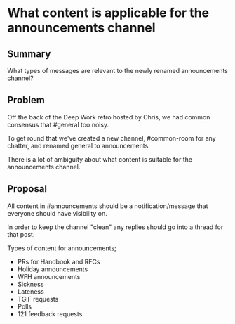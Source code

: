 # What content is applicable for the announcements channel

## Summary

What types of messages are relevant to the newly renamed announcements channel?

## Problem

Off the back of the Deep Work retro hosted by Chris, we had common consensus that #general too noisy.

To get round that we've created a new channel, #common-room for any chatter, and renamed general to announcements.

There is a lot of ambiguity about what content is suitable for the announcements channel.

## Proposal

All content in #announcements should be a notification/message that everyone should have visibility on.

In order to keep the channel "clean" any replies should go into a thread for that post.

Types of content for announcements;

- PRs for Handbook and RFCs
- Holiday announcements
- WFH announcements
- Sickness
- Lateness
- TGIF requests
- Polls
- 121 feedback requests
